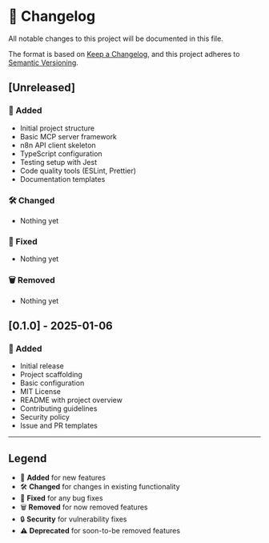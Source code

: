 # 📝 Changelog

All notable changes to this project will be documented in this file.

The format is based on [Keep a Changelog](https://keepachangelog.com/en/1.0.0/),
and this project adheres to [Semantic Versioning](https://semver.org/spec/v2.0.0.html).

## [Unreleased]

### 🚀 Added
- Initial project structure
- Basic MCP server framework
- n8n API client skeleton
- TypeScript configuration
- Testing setup with Jest
- Code quality tools (ESLint, Prettier)
- Documentation templates

### 🛠️ Changed
- Nothing yet

### 🐛 Fixed
- Nothing yet

### 🗑️ Removed
- Nothing yet

## [0.1.0] - 2025-01-06

### 🚀 Added
- Initial release
- Project scaffolding
- Basic configuration
- MIT License
- README with project overview
- Contributing guidelines
- Security policy
- Issue and PR templates

---

## Legend

- 🚀 **Added** for new features
- 🛠️ **Changed** for changes in existing functionality
- 🐛 **Fixed** for any bug fixes
- 🗑️ **Removed** for now removed features
- 🔒 **Security** for vulnerability fixes
- ⚠️ **Deprecated** for soon-to-be removed features